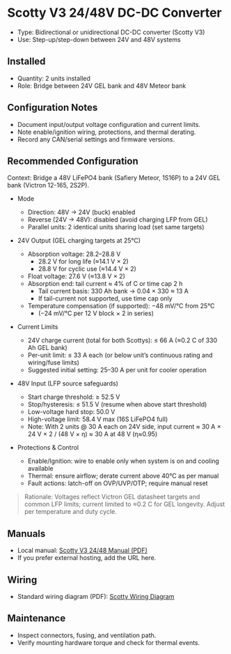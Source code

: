 
# Scotty V3 24/48V DC-DC Converter

- Type: Bidirectional or unidirectional DC-DC converter (Scotty V3)
- Use: Step-up/step-down between 24V and 48V systems

## Installed
- Quantity: 2 units installed
- Role: Bridge between 24V GEL bank and 48V Meteor bank

## Configuration Notes
- Document input/output voltage configuration and current limits.
- Note enable/ignition wiring, protections, and thermal derating.
- Record any CAN/serial settings and firmware versions.

## Recommended Configuration
Context: Bridge a 48V LiFePO4 bank (Safiery Meteor, 1S16P) to a 24V GEL bank (Victron 12-165, 2S2P).

- Mode
  - Direction: 48V → 24V (buck) enabled
  - Reverse (24V → 48V): disabled (avoid charging LFP from GEL)
  - Parallel units: 2 identical units sharing load (set same targets)

- 24V Output (GEL charging targets at 25°C)
  - Absorption voltage: 28.2–28.8 V
    - 28.2 V for long life (≈14.1 V × 2)
    - 28.8 V for cyclic use (≈14.4 V × 2)
  - Float voltage: 27.6 V (≈13.8 V × 2)
  - Absorption end: tail current ≈ 4% of C or time cap 2 h
    - Tail current basis: 330 Ah bank → 0.04 × 330 ≈ 13 A
    - If tail-current not supported, use time cap only
  - Temperature compensation (if supported): −48 mV/°C from 25°C
    - (−24 mV/°C per 12 V block × 2 in series)

- Current Limits
  - 24V charge current (total for both Scottys): ≤ 66 A (≈0.2 C of 330 Ah GEL bank)
  - Per-unit limit: ≤ 33 A each (or below unit’s continuous rating and wiring/fuse limits)
  - Suggested initial setting: 25–30 A per unit for cooler operation

- 48V Input (LFP source safeguards)
  - Start charge threshold: ≥ 52.5 V
  - Stop/hysteresis: ≤ 51.5 V (resume when above start threshold)
  - Low-voltage hard stop: 50.0 V
  - High-voltage limit: 58.4 V max (16S LiFePO4 full)
  - Note: With 2 units @ 30 A each on 24V side, input current ≈ 30 A × 24 V × 2 / (48 V × η) ≈ 30 A at 48 V (η≈0.95)

- Protections & Control
  - Enable/Ignition: wire to enable only when system is on and cooling available
  - Thermal: ensure airflow; derate current above 40°C as per manual
  - Fault actions: latch-off on OVP/UVP/OTP; require manual reset

> Rationale: Voltages reflect Victron GEL datasheet targets and common LFP limits; current limited to ≈0.2 C for GEL longevity. Adjust per temperature and duty cycle.

## Manuals
- Local manual: [Scotty V3 24/48 Manual (PDF)](docs/equipment/power/scotty-v3-24-48-dcdc/manuals/scotty-v3-24-48-manual.pdf)
- If you prefer external hosting, add the URL here.

## Wiring
- Standard wiring diagram (PDF): [Scotty Wiring Diagram](docs/equipment/power/scotty-v3-24-48-dcdc/manuals/scotty-wiring-diagram.pdf)

## Maintenance
- Inspect connectors, fusing, and ventilation path.
- Verify mounting hardware torque and check for thermal events.

